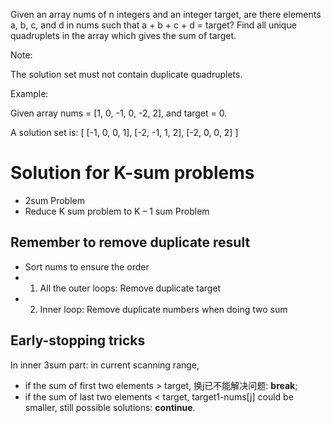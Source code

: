 Given an array nums of n integers and an integer target, are there elements a, b, c, and d in nums such that a + b + c + d = target? Find all unique quadruplets in the array which gives the sum of target.

Note:

The solution set must not contain duplicate quadruplets.

Example:

Given array nums = [1, 0, -1, 0, -2, 2], and target = 0.

A solution set is:
[
  [-1,  0, 0, 1],
  [-2, -1, 1, 2],
  [-2,  0, 0, 2]
]

# Solution for K-sum problems

+ 2sum Problem
+ Reduce K sum problem to K – 1 sum Problem

## Remember to remove duplicate result

+ Sort nums to ensure the order
+ 1. All the outer loops: Remove duplicate target
+ 2. Inner loop: Remove duplicate numbers when doing two sum

## Early-stopping tricks

In inner 3sum part: in current scanning range,
+ if the sum of first two elements > target, 换j已不能解决问题: **break**; 
+ if the sum of last two elements < target, target1-nums[j] could be smaller, still possible solutions: **continue**.

